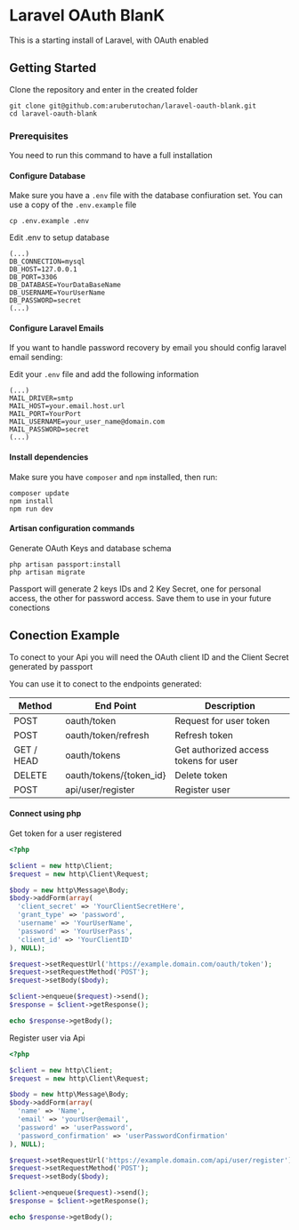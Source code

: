 # Laravel OAuth BlanK

This is a starting install of Laravel, with OAuth enabled

## Getting Started

Clone the repository and enter in the created folder
```
git clone git@github.com:aruberutochan/laravel-oauth-blank.git
cd laravel-oauth-blank
```

### Prerequisites

You need to run this command to have a full installation

#### Configure Database
Make sure you have a `.env` file with the database confiuration set.
You can use a copy of the `.env.example` file

```
cp .env.example .env
```
Edit .env to setup database

```
(...)
DB_CONNECTION=mysql
DB_HOST=127.0.0.1
DB_PORT=3306
DB_DATABASE=YourDataBaseName
DB_USERNAME=YourUserName
DB_PASSWORD=secret
(...)

```

#### Configure Laravel Emails
If you want to handle password recovery by email you should config laravel email sending:

Edit your `.env` file and add the following information
```
(...)
MAIL_DRIVER=smtp
MAIL_HOST=your.email.host.url
MAIL_PORT=YourPort
MAIL_USERNAME=your_user_name@domain.com
MAIL_PASSWORD=secret
(...)
```
#### Install dependencies
Make sure you have `composer` and `npm` installed, then run:

```
composer update
npm install
npm run dev
```

#### Artisan configuration commands 
Generate OAuth Keys and database schema

```
php artisan passport:install
php artisan migrate
```
Passport will generate 2 keys IDs and 2 Key Secret, one for personal access, the other for password access. Save them to use in your future conections

## Conection Example

To conect to your Api you will need the OAuth client ID and the Client Secret generated by passport

You can use it to conect to the endpoints generated:


|Method      | End Point                 | Description                              |
| ---------- | ------------------------- | ---------------------------------------- |
|POST        | oauth/token               | Request for user token                   |
|POST        | oauth/token/refresh       | Refresh token                            |
|GET / HEAD  | oauth/tokens              | Get authorized access tokens for user    |
|DELETE      | oauth/tokens/{token_id}   | Delete token                             |
|POST        | api/user/register         | Register user                            |

#### Connect using php
Get token for a user registered
```php
<?php

$client = new http\Client;
$request = new http\Client\Request;

$body = new http\Message\Body;
$body->addForm(array(
  'client_secret' => 'YourClientSecretHere',  
  'grant_type' => 'password',
  'username' => 'YourUserName',
  'password' => 'YourUserPass',
  'client_id' => 'YourClientID'
), NULL);

$request->setRequestUrl('https://example.domain.com/oauth/token');
$request->setRequestMethod('POST');
$request->setBody($body);

$client->enqueue($request)->send();
$response = $client->getResponse();

echo $response->getBody();
```

Register user via Api
```php
<?php

$client = new http\Client;
$request = new http\Client\Request;

$body = new http\Message\Body;
$body->addForm(array(
  'name' => 'Name',
  'email' => 'yourUser@email',
  'password' => 'userPassword',
  'password_confirmation' => 'userPasswordConfirmation'
), NULL);

$request->setRequestUrl('https://example.domain.com/api/user/register');
$request->setRequestMethod('POST');
$request->setBody($body);

$client->enqueue($request)->send();
$response = $client->getResponse();

echo $response->getBody();
```